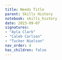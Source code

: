 ```yaml
---
title: Needs Title
parent: Skills History
notebook: skills_history
date: 2023-09-07
signatures:
- "Ayla Clark"
- "Caleb Carlson"
- "Tucker Nielson"
nav_order: 4
has_children: false
---
```


<canvas id="SkillsHistory" to_date="2023-09-07"></canvas>